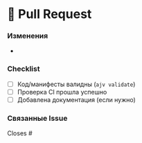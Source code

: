 # 📌 Pull Request

### Изменения
- 

### Checklist
- [ ] Код/манифесты валидны (`ajv validate`)
- [ ] Проверка CI прошла успешно
- [ ] Добавлена документация (если нужно)

### Связанные Issue
Closes #
